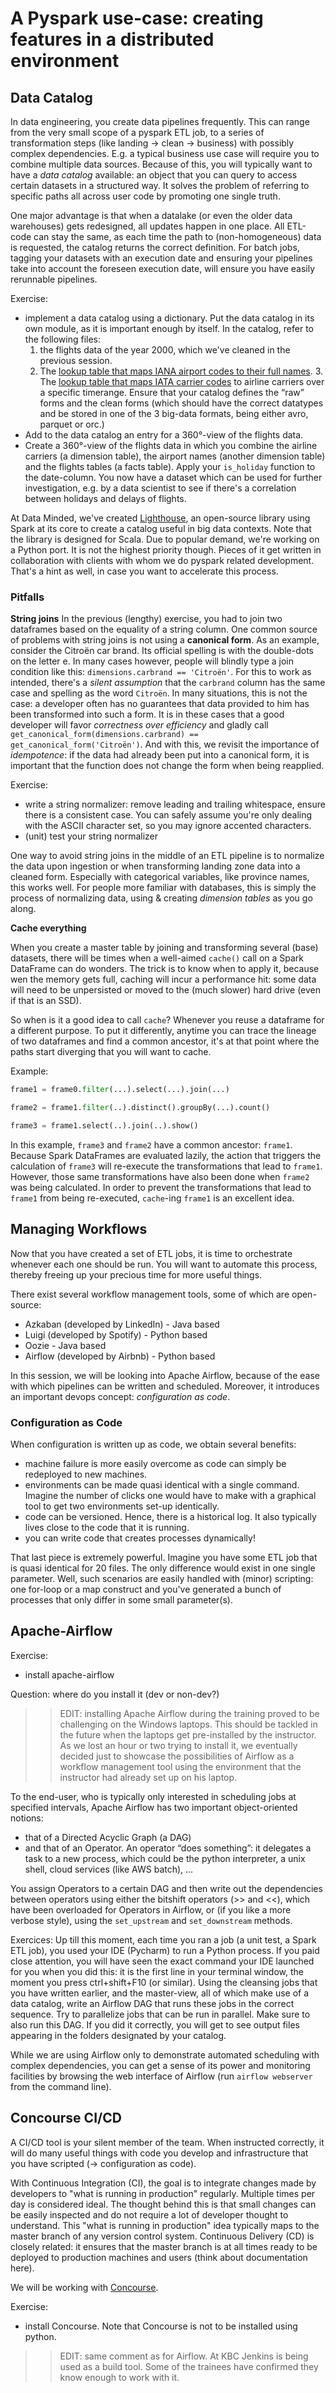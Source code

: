 # A Pyspark use-case: creating features in a distributed environment

## Data Catalog
In data engineering, you create data pipelines frequently. This can range from the very small scope of a pyspark ETL job, to a series of transformation steps (like landing → clean → business) with possibly complex dependencies. E.g. a typical business use case will require you to combine multiple data sources. Because of this, you will typically want to have a _data catalog_ available: an object that you can query to access certain datasets in a structured way. It solves the problem of referring to specific paths all across user code by promoting one single truth.

One major advantage is that when a datalake (or even the older data warehouses) gets redesigned, all updates happen in one place. All ETL-code can stay the same, as each time the path to (non-homogeneous) data is requested, the catalog returns the correct definition. For batch jobs, tagging your datasets with an execution date and ensuring your pipelines take into account the foreseen execution date, will ensure you have easily rerunnable pipelines.

Exercise:
- implement a data catalog using a dictionary. Put the data catalog in its own module, as it is important enough by itself. In the catalog, refer to the following files:
  1. the flights data of the year 2000, which we've cleaned in the previous session.
  2. The [lookup table that maps IANA airport codes to their full names](https://www.transtats.bts.gov/Download_Lookup.asp?Lookup=L_AIRPORT).
      3. The [lookup table that maps IATA carrier codes](https://www.transtats.bts.gov/Download_Lookup.asp?Lookup=L_CARRIER_HISTORY) to airline carriers over a specific timerange.
  Ensure that your catalog defines the “raw” forms and the clean forms (which should have the correct datatypes and be stored in one of the 3 big-data formats, being either avro, parquet or orc.)
- Add to the data catalog an entry for a 360°-view of the flights data.
- Create a 360°-view of the flights data in which you combine the airline carriers (a dimension table), the airport names (another dimension table) and the flights tables (a facts table). Apply your `is_holiday` function to the date-column. 
You now have a dataset which can be used for further investigation, e.g. by a data scientist to see if there's a correlation between holidays and delays of flights.

At Data Minded, we've created [Lighthouse](https://github.com/datamindedbe/lighthouse), an open-source library using Spark at its core to create a catalog useful in big data contexts. Note that the library is designed for Scala. Due to popular demand, we're working on a Python port. It is not the highest priority though. Pieces of it get written in collaboration with clients with whom we do pyspark related development. That's a hint as well, in case you want to accelerate this process. 

### Pitfalls

**String joins**
In the previous (lengthy) exercise, you had to join two dataframes based on the equality of a string column.
One common source of problems with string joins is not using a **canonical form**. 
As an example, consider the Citroën car brand. Its official spelling is with the double-dots on the letter e. In many cases however, people will blindly type a join condition like this: `dimensions.carbrand == 'Citroën'`. For this to work as intended, there's a _silent assumption_ that the `carbrand` column has the same case and spelling as the word `Citroën`. In many situations, this is not the case: a developer often has no guarantees that data provided to him has been transformed into such a form. It is in these cases that a good developer will favor _correctness over efficiency_ and gladly call `get_canonical_form(dimensions.carbrand) == get_canonical_form('Citroën')`. And with this, we revisit the importance of _idempotence_: if the data had already been put into a canonical form, it is important that the function does not change the form when being reapplied. 

Exercise:
- write a string normalizer: remove leading and trailing whitespace, ensure there is a consistent case. You can safely assume you're only dealing with the ASCII character set, so you may ignore accented characters.
- (unit) test your string normalizer

One way to avoid string joins in the middle of an ETL pipeline is to normalize the data upon ingestion or when transforming landing zone data into a cleaned form. Especially with categorical variables, like province names, this works well. For people more familiar with databases, this is simply the process of normalizing data, using & creating _dimension tables_ as you go along.

**Cache everything**

When you create a master table by joining and transforming several (base) datasets, there will be times when a well-aimed `cache()` call on a Spark DataFrame can do wonders. The trick is to know when to apply it, because wen the memory gets full, caching will incur a performance hit: some data will need to be unpersisted or moved to the (much slower) hard drive (even if that is an SSD).

So when is it a good idea to call `cache`? Whenever you reuse a dataframe for a different purpose. To put it differently, anytime you can trace the lineage of two dataframes and find a common ancestor, it's at that point where the paths start diverging that you will want to cache.

Example:
```python
frame1 = frame0.filter(...).select(...).join(...)

frame2 = frame1.filter(..).distinct().groupBy(...).count()

frame3 = frame1.select(..).join(..).show()
```

In this example, `frame3` and `frame2` have a common ancestor: `frame1`. Because Spark DataFrames are evaluated lazily, the action that triggers the calculation of `frame3` will re-execute the transformations that lead to `frame1`. However, those same transformations have also been done when `frame2` was being calculated. In order to prevent the transformations that lead to `frame1` from being re-executed, `cache`-ing `frame1` is an excellent idea.
 
## Managing Workflows

Now that you have created a set of ETL jobs, it is time to orchestrate whenever each one should be run. You will want to automate this process, thereby freeing up your precious time for more useful things.

There exist several workflow management tools, some of which are open-source: 
* Azkaban (developed by LinkedIn) - Java based
* Luigi (developed by Spotify) - Python based
* Oozie - Java based
* Airflow (developed by Airbnb) - Python based

In this session, we will be looking into Apache Airflow, because of the ease with which pipelines can be written and scheduled. Moreover, it introduces an important devops concept: _configuration as code_.

### Configuration as Code

When configuration is written up as code, we obtain several benefits:
- machine failure is more easily overcome as code can simply be redeployed to new machines.
- environments can be made quasi identical with a single command. Imagine the number of clicks one would have to make with a graphical tool to get two environments set-up identically.
- code can be versioned. Hence, there is a historical log. It also typically lives close to the code that it is running.
- you can write code that creates processes dynamically!

That last piece is extremely powerful. Imagine you have some ETL job that is quasi identical for 20 files. The only difference would exist in one single parameter. Well, such scenarios are easily handled with (minor) scripting: one for-loop or a map construct and you've generated a bunch of processes that only differ in some small parameter(s).

## Apache-Airflow

Exercise:
- install apache-airflow

Question: where do you install it (dev or non-dev?)

>> EDIT: installing Apache Airflow during the training proved to be challenging on the Windows laptops. This should be tackled in the future when the laptops get pre-installed by the instructor. As we lost an hour or two trying to install it, we eventually decided just to showcase the possibilities of Airflow as a workflow management tool using the environment that the instructor had already set up on his laptop.

To the end-user, who is typically only interested in scheduling jobs at specified intervals, Apache Airflow has two important object-oriented notions: 
- that of a Directed Acyclic Graph (a DAG)
- and that of an Operator. An operator “does something”: it delegates a task to a new process, which could be the python interpreter, a unix shell, cloud services (like AWS batch), ...

You assign Operators to a certain DAG and then write out the dependencies between operators using either the bitshift operators (>> and <<), which have been overloaded for Operators in Airflow, or (if you like a more verbose style), using the `set_upstream` and `set_downstream` methods.

Exercices:
Up till this moment, each time you ran a job (a unit test, a Spark ETL job), you used your IDE (Pycharm) to run a Python process. If you paid close attention, you will have seen the exact command your IDE launched for you when you did this: it is the first line in your terminal window, the moment you press ctrl+shift+F10 (or similar).
Using the cleansing jobs that you have written earlier, and the master-view, all of which make use of a data catalog, write an Airflow DAG that runs these jobs in the correct sequence. Try to parallelize jobs that can be run in parallel. Make sure to also run this DAG. If you did it correctly, you will get to see output files appearing in the folders designated by your catalog.

While we are using Airflow only to demonstrate automated scheduling with complex dependencies, you can get a sense of its power and monitoring facilities by browsing the web interface of Airflow (run `airflow webserver` from the command line).


## Concourse CI/CD

A CI/CD tool is your silent member of the team. When instructed correctly, it will do many useful things with code you develop and infrastructure that you have scripted (-> configuration as code).

With Continuous Integration (CI), the goal is to integrate changes made by developers to "what is running in production" regularly. Multiple times per day is considered ideal. The thought behind this is that small changes can be easily inspected and do not require a lot of developer thought to understand. This "what is running in production" idea typically maps to the master branch of any version control system. Continuous Delivery (CD) is closely related: it ensures that the master branch is at all times ready to be deployed to production machines and users (think about documentation here).

We will be working with [Concourse](https://concourse-ci.org/).

Exercise:
- install Concourse. Note that Concourse is not to be installed using python.

>> EDIT: same comment as for Airflow. At KBC Jenkins is being used as a build tool. Some of the trainees have confirmed they know enough to work with it. 

